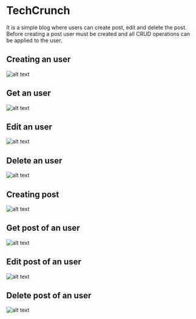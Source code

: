 # TechCrunch

It is a simple blog where users can create post, edit and delete the post.
Before creating a post user must be created and all CRUD operations can be applied to the user.

## Creating an user
![alt text](https://user-images.githubusercontent.com/98805586/163364603-363b19d5-7024-4eac-8683-8d03135ca1a8.png)

## Get an user
![alt text](https://user-images.githubusercontent.com/98805586/163365115-2850152a-f732-4427-8c0e-e81f92cc47de.png)

## Edit an user
![alt text](https://user-images.githubusercontent.com/98805586/163365745-a1aa666f-8ebe-4bb0-886f-5b481ec75fdb.png)

## Delete an user
![alt text](https://user-images.githubusercontent.com/98805586/163366103-1e4819a9-32b8-4165-9354-3f4119ab295b.png)

## Creating post
![alt text](https://user-images.githubusercontent.com/98805586/163367436-a20b6c73-5aaf-4de3-8040-b87e5a0ef9a2.png)

## Get post of an user
![alt text](https://user-images.githubusercontent.com/98805586/163368481-9375a1a9-c7e0-4ff8-9943-4b0162a3f92a.png)

## Edit post of an user
![alt text](https://user-images.githubusercontent.com/98805586/163370024-99f21b54-b846-471e-83f0-96321737444c.png)

## Delete post of an user
![alt text](https://user-images.githubusercontent.com/98805586/163370901-41e7f813-6d41-4d94-a383-3eb3ac9bda5d.png)
